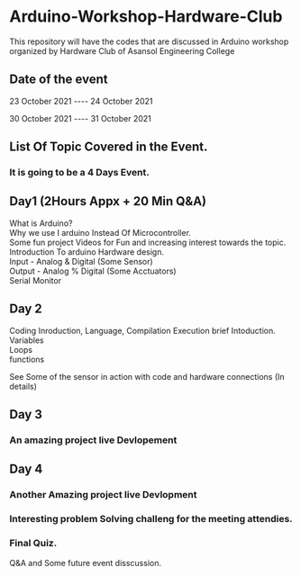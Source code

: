 # Arduino-Workshop-Hardware-Club
This repository will have the codes that are discussed in Arduino workshop organized by Hardware Club of Asansol Engineering College 

## Date of the event

23 October 2021          ----               24 October 2021

30 October 2021          ----               31 October 2021


## List Of Topic Covered in the Event.

### It is going to be a 4 Days Event.

  ## Day1 (2Hours Appx + 20 Min Q&A)
   
   What is Arduino? <br>
   Why we use I arduino Instead Of Microcontroller. <br>
   Some fun project Videos for Fun and increasing interest towards the topic. <br>
   Introduction To arduino Hardware design. <br>
   Input - Analog & Digital   (Some Sensor) <br>
   Output - Analog % Digital  (Some Acctuators)<br> 
   Serial Monitor <br>
   
   ## Day 2
   
   Coding Inroduction, Language, Compilation Execution brief Intoduction. <br>
   Variables <br>
   Loops <br>
   functions  <br>
   
   See Some of the sensor in action with code and hardware connections (In details)  <br>
   
   ## Day 3  <br>
  
   ### An amazing project live Devlopement <br>
   
   ## Day 4  <br>
   
   ### Another Amazing project live Devlopment  <br>
   
   ### Interesting problem Solving challeng for the meeting attendies.  <br>
   ### Final Quiz.  <br>
   Q&A and Some future event disscussion.   <br>
   
   
   
